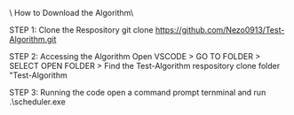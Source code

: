 \\ How to Download the Algorithm\\

STEP 1: Clone the Respository
git clone https://github.com/Nezo0913/Test-Algorithm.git

STEP 2: Accessing the Algorithm
Open VSCODE > GO TO FOLDER > SELECT OPEN FOLDER > Find the Test-Algorithm respository clone folder "Test-Algorithm

STEP 3: Running the code
open a command prompt ternminal and run .\scheduler.exe
